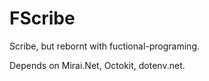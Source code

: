 # FScribe

Scribe, but rebornt with fuctional-programing.

Depends on Mirai.Net, Octokit, dotenv.net.
